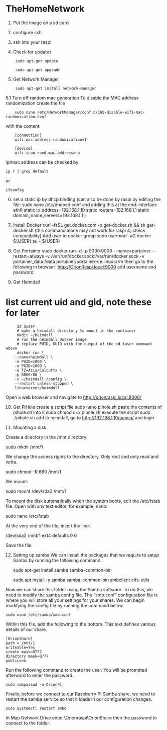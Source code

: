 # TheHomeNetwork

1. Put the image on a sd card
2. configure ssh
3. ssh into your raspi
4. Check for updates

        sudo apt-get update

        sudo apt-get upgrade

5. Get Network Manager

        sudo apt-get install network-manager

5.1 Turn off random mac generation
  To disable the MAC address randomization create the file

        sudo nano /etc/NetworkManager/conf.d/100-disable-wifi-mac-randomization.conf
with the content:

        [connection]
        wifi.mac-address-randomization=1

        [device]
        wifi.scan-rand-mac-address=no

ip/mac address can be checked by

    ip r | grep default
or

    ifconfig

6. set a static ip by dhcp binding
(can also be done by raspi by editing the file:
sudo nano /etc/dhcpcd.conf
and adding this at the end:
                        interface eth0
                        static ip_address=192.168.1.10
                        static routers=192.168.1.1
                        static domain_name_servers=192.168.1.1 
)
7. Install Docker
curl -fsSL get.docker.com -o get-docker.sh && sh get-docker.sh
(this command alone may not work for raspi 4; check compatibility)
Add user to docker group
sudo usermod -aG docker ${USER}
su - ${USER}

8. Get Portainer
sudo docker run -d -p 9000:9000 --name=portainer --restart=always -v /var/run/docker.sock:/var/run/docker.sock -v portainer_data:/data portainer/portainer-ce:linux-arm
then go to the following in browser:
http://OrionRaspi.local:9000
add username and password

9. Get Heimdall
 # list current uid and gid, note these for later
         id $user
         # make a heimdall directory to mount in the container
         mkdir ~/heimdall
         # run the heimdall docker image
         # replace PUID, GUID with the output of the id $user command above
         docker run \
        --name=heimdall \
        -e PUID=1000 \
        -e PGID=1000 \
        -e TZ=Asia/Calcutta \
        -p 8006:80 \
        -v ~/heimdall:/config \
        --restart unless-stopped \
        linuxserver/heimdall
   Open a web browser and navigate to http://orionraspi.local:8006/

10. Get PiHole
create a script file
      sudo nano pihole.sh
paste the contents of pihole.sh into it
      sudo chmod u+x pihole.sh
execute the script
       sudo ./pihole.sh
 add to heimdall, go to http://192.168.1.10/admin/ and login
 
11. Mounting a disk

Create a directory in the /mnt directory:

sudo mkdir /mnt/1

We change the access rights to the directory. Only root and only read and write.

sudo chmod -R 660 /mnt/1

We mount:

sudo mount /dev/sda2 /mnt/1

To mount the disk automatically when the system boots, edit the /etc/fstab file. Open with any text editor, for example, nano:

sudo nano /etc/fstab

At the very end of the file, insert the line:

/dev/sda2 /mnt/1 ext4 defaults 0 0

Save the file.

12. Setting up samba
We can install the packages that we require to setup Samba by running the following command.

    sudo apt-get install samba samba-common-bin
      
    sudo apt install -y samba samba-common-bin smbclient cifs-utils
      
Now we can share this folder using the Samba software. To do this, we need to modify the samba config file.
The “smb.conf” configuration file is where you will store all your settings for your shares.
We can begin modifying the config file by running the command below.

    sudo nano /etc/samba/smb.conf
            
Within this file, add the following to the bottom. This text defines various details of our share.

    [OrionShare]
    path = /mnt/1
    writeable=Yes
    create mask=0777
    directory mask=0777
    public=no
        
Run the following command to create the user. You will be prompted afterward to enter the password.

    sudo smbpasswd -a OrionPi
  
 Finally, before we connect to our Raspberry Pi Samba share, we need to restart the samba service so that it loads in our configuration changes.

    sudo systemctl restart smbd
    
  In Map Network Drive enter \\Orionraspi\OrionShare then the password to connect to the folder.
